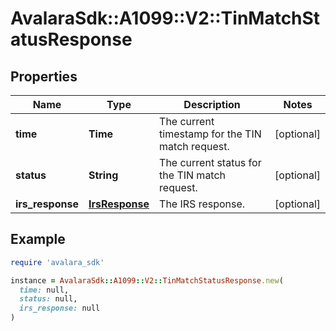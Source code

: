 # AvalaraSdk::A1099::V2::TinMatchStatusResponse

## Properties

| Name | Type | Description | Notes |
| ---- | ---- | ----------- | ----- |
| **time** | **Time** | The current timestamp for the TIN match request. | [optional] |
| **status** | **String** | The current status for the TIN match request. | [optional] |
| **irs_response** | [**IrsResponse**](IrsResponse.md) | The IRS response. | [optional] |

## Example

```ruby
require 'avalara_sdk'

instance = AvalaraSdk::A1099::V2::TinMatchStatusResponse.new(
  time: null,
  status: null,
  irs_response: null
)
```

